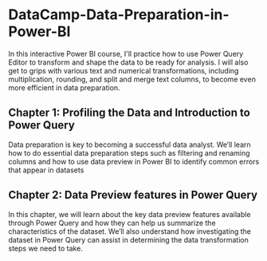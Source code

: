 # DataCamp-Data-Preparation-in-Power-BI
In this interactive Power BI course, I'll practice how to use Power Query Editor to transform and shape the data to be ready for analysis. I will also get to grips with various text and numerical transformations, including multiplication, rounding, and split and merge text columns, to become even more efficient in data preparation.

## Chapter 1: Profiling the Data and Introduction to Power Query

Data preparation is key to becoming a successful data analyst. We’ll learn how to do essential data preparation steps such as filtering and renaming columns and how to use data preview in Power BI to identify common errors that appear in datasets

## Chapter 2: Data Preview features in Power Query

In this chapter, we will learn about the key data preview features available through Power Query and how they can help us summarize the characteristics of the dataset. We’ll also understand how investigating the dataset in Power Query can assist in determining the data transformation steps we need to take.
